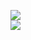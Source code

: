 [![](https://img.shields.io/badge/Made%20With-Github%20Spray-lightgrey.svg?style=for-the-badge&logo=github)](https://github.com/Annihil/github-spray#1173)  
[![](https://i.imgur.com/2DrTn0Z.gif)](https://github.com/Annihil/github-spray)